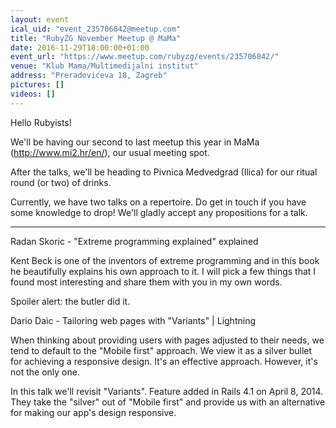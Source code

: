 ```yaml
---
layout: event
ical_uid: "event_235706842@meetup.com"
title: "RubyZG November Meetup @ MaMa"
date: 2016-11-29T18:00:00+01:00
event_url: "https://www.meetup.com/rubyzg/events/235706842/"
venue: "Klub Mama/Multimedijalni institut"
address: "Preradovićeva 18, Zagreb"
pictures: []
videos: []
---
```


Hello Rubyists!
  
We'll be having our second to last meetup this year in MaMa (http://www.mi2.hr/en/), our usual meeting spot.
  
After the talks, we'll be heading to Pivnica Medvedgrad (Ilica) for our ritual round (or two) of drinks.
  
Currently, we have two talks on a repertoire. Do get in touch if you have some knowledge to drop! We'll gladly accept any propositions for a talk.
  
---
  
Radan Skoric - "Extreme programming explained" explained
  
Kent Beck is one of the inventors of extreme programming and in this book he beautifully explains his own approach to it. I will pick a few things that I found most interesting and share them with you in my own words.
  
Spoiler alert: the butler did it.
  
Dario Daic - Tailoring web pages with "Variants" | Lightning
  
When thinking about providing users with pages adjusted to their needs, we tend to default to the "Mobile first" approach. We view it as a silver bullet for achieving a responsive design. It's an effective approach. However, it's not the only one.
  
In this talk we'll revisit "Variants". Feature added in Rails 4.1 on April 8, 2014. They take the "silver" out of "Mobile first" and provide us with an alternative for making our app's design responsive.